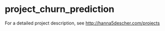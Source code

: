 # project_churn_prediction

For a detailed project description, see http://hanna5descher.com/projects

